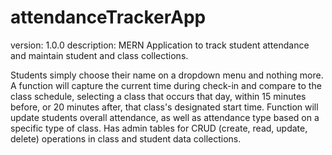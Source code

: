 # attendanceTrackerApp

version: 1.0.0
description: MERN Application to track student attendance and maintain student and class collections.

Students simply choose their name on a dropdown menu and nothing more. A function will capture the current time during check-in and compare to the class schedule, selecting a class that occurs that day, within 15 minutes before, or 20 minutes after, that class's designated start time. Function will update students overall attendance, as well as attendance type based on a specific type of class. Has admin tables for CRUD (create, read, update, delete) operations in class and student data collections.
